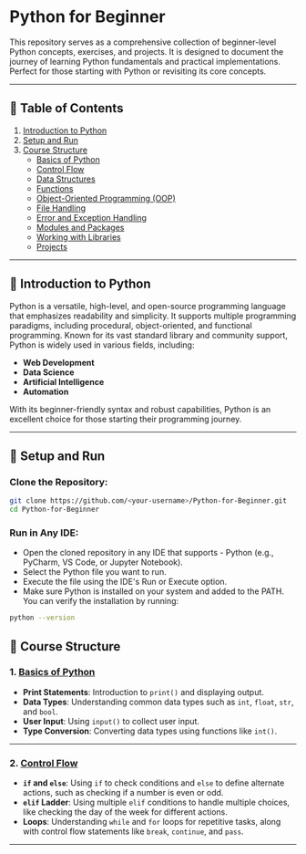 # Python for Beginner

This repository serves as a comprehensive collection of beginner-level Python concepts, exercises, and projects. It is designed to document the journey of learning Python fundamentals and practical implementations. Perfect for those starting with Python or revisiting its core concepts.

---
## 📖 Table of Contents

1. [Introduction to Python](#-introduction-to-python)
2. [Setup and Run](#-setup-and-run)
3. [Course Structure](#-course-structure)
    - [ Basics of Python](#1-basics-of-python)
    - [ Control Flow](#2-control-flow)
    - [ Data Structures](#3-data-structures)
    - [ Functions](#4-functions)
    - [ Object-Oriented Programming (OOP)](#5-object-oriented-programming-oop)
    - [ File Handling](#6-file-handling)
    - [ Error and Exception Handling](#7-error-and-exception-handling)
    - [ Modules and Packages](#8-modules-and-packages)
    - [ Working with Libraries](#9-working-with-libraries)
    - [ Projects](#10-projects)

---
## 📖 Introduction to Python

Python is a versatile, high-level, and open-source programming language that emphasizes readability and simplicity. It supports multiple programming paradigms, including procedural, object-oriented, and functional programming. Known for its vast standard library and community support, Python is widely used in various fields, including:
- **Web Development**
- **Data Science**
- **Artificial Intelligence**
- **Automation**

With its beginner-friendly syntax and robust capabilities, Python is an excellent choice for those starting their programming journey.

---

## 🚀 Setup and Run

### Clone the Repository:
```bash
git clone https://github.com/<your-username>/Python-for-Beginner.git
cd Python-for-Beginner
```
### Run in Any IDE:
- Open the cloned repository in any IDE that supports - Python (e.g., PyCharm, VS Code, or Jupyter Notebook).
- Select the Python file you want to run.
- Execute the file using the IDE's Run or Execute option.
- Make sure Python is installed on your system and added to the PATH. You can verify the installation by running:
```bash
python --version
```
## 📖 Course Structure

### 1. [Basics of Python](./basic.py)
- **Print Statements**: Introduction to `print()` and displaying output.
- **Data Types**: Understanding common data types such as `int`, `float`, `str`, and `bool`.
- **User Input**: Using `input()` to collect user input.
- **Type Conversion**: Converting data types using functions like `int()`.

---
### 2. [Control Flow](./controlFlow.py)
- **`if` and `else`**: Using `if` to check conditions and `else` to define alternate actions, such as checking if a number is even or odd.
- **`elif` Ladder**: Using multiple `elif` conditions to handle multiple choices, like checking the day of the week for different actions.
- **Loops**: Understanding `while` and `for` loops for repetitive tasks, along with control flow statements like `break`, `continue`, and `pass`.

---
